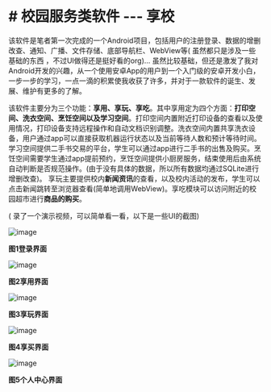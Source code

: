 # # 校园服务类软件 --- 享校

该软件是笔者第一次完成的一个Android项目，包括用户的注册登录、数据的增删改查、通知、广播、文件存储、底部导航栏、WebView等( 虽然都只是涉及一些基础的东西 ，不过UI做得还是挺好看的org)...
虽然比较基础，但还是激发了我对Android开发的兴趣，从一个使用安卓App的用户到一个入门级的安卓开发小白，一步一步的学习，一点一滴的积累使我收获了许多，并对于一款软件的诞生、发展、维护有更多的了解。

该软件主要分为三个功能：**享用、享玩、享吃**。其中享用定为四个方面：**打印空间、洗衣空间、烹饪空间以及学习空间**。打印空间内置附近打印设备的查看以及使用情况，打印设备支持远程操作和自动文档识别调整。洗衣空间内置共享洗衣设备，用户通过app可以直接获取机器运行状态以及当前等待人数和预计等待时间。学习空间提供二手书交易的平台，学生可以通过app进行二手书的出售及购买。烹饪空间需要学生通过app提前预约，烹饪空间提供小厨房服务，结束使用后由系统自动判断是否规范操作。(由于没有具体的数据，所以所有数据均通过SQLite进行增删改查)。 
享玩主要提供校内**新闻资讯**的查看，以及校内活动的发布，学生可以点击新闻跳转至浏览器查看(简单地调用WebView)。享吃模块可以访问附近的校园超市进行**商品的购买**。

( 录了一个演示视频，可以简单看一看，以下是一些UI的截图)

![image](https://user-images.githubusercontent.com/49552090/109638691-44351e80-7b89-11eb-9fbd-393d8f67f569.png)

**图1登录界面**

![image](https://user-images.githubusercontent.com/49552090/109638726-50b97700-7b89-11eb-87a5-55bfe4ffb8dd.png)

**图2享用界面**

![image](https://user-images.githubusercontent.com/49552090/109638751-5b740c00-7b89-11eb-8bae-e196c3a2243c.png)

**图3享玩界面**

![image](https://user-images.githubusercontent.com/49552090/109638778-63cc4700-7b89-11eb-823f-702d0c56d408.png)

**图4享买界面**

 ![image](https://user-images.githubusercontent.com/49552090/109638804-6a5abe80-7b89-11eb-898d-f6f632333ee0.png)

​**图5个人中心界面**
